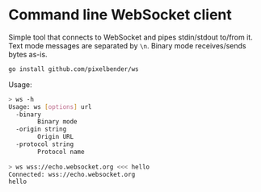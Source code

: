 # Command line WebSocket client

Simple tool that connects to WebSocket and pipes stdin/stdout to/from it.
Text mode messages are separated by `\n`.
Binary mode receives/sends bytes as-is.

```sh
go install github.com/pixelbender/ws
```

Usage:

```sh
> ws -h
Usage: ws [options] url
  -binary
    	Binary mode
  -origin string
    	Origin URL
  -protocol string
    	Protocol name
    	
> ws wss://echo.websocket.org <<< hello
Connected: wss://echo.websocket.org
hello
```
